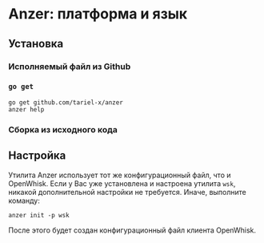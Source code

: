 # Anzer: платформа и язык

## Установка

### Исполняемый файл из Github

### `go get`

```
go get github.com/tariel-x/anzer
anzer help
```

### Сборка из исходного кода

## Настройка

Утилита Anzer использует тот же конфигурационный файл, что и OpenWhisk. Если у Вас 
уже установлена и настроена утилита `wsk`, никакой дополнительной настройки не требуется.
Иначе, выполните команду:

```
anzer init -p wsk
```

После этого будет создан конфигурационный файл клиента OpenWhisk.